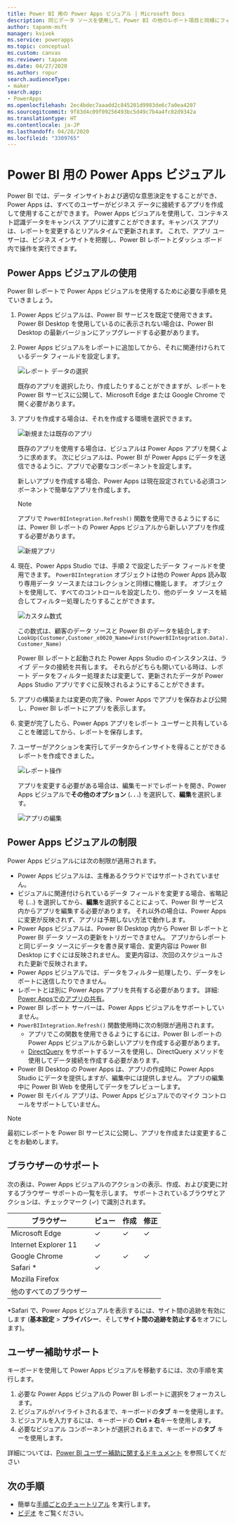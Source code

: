 ```yaml
---
title: Power BI 用の Power Apps ビジュアル | Microsoft Docs
description: 同じデータ ソースを使用して、Power BI の他のレポート項目と同様にフィルター処理することができるキャンバス アプリの埋め込みに関する手順と制限
author: tapanm-msft
manager: kvivek
ms.service: powerapps
ms.topic: conceptual
ms.custom: canvas
ms.reviewer: tapanm
ms.date: 04/27/2020
ms.author: ropur
search.audienceType:
- maker
search.app:
- PowerApps
ms.openlocfilehash: 2ec4bdec7aaadd2c845201d9983de6c7a0ea4207
ms.sourcegitcommit: 9f83d4c09f09256493bc5d49c7b4a4fc02d9342a
ms.translationtype: HT
ms.contentlocale: ja-JP
ms.lasthandoff: 04/28/2020
ms.locfileid: "3309765"
---
```

# <a name="power-apps-visual-for-power-bi"></a>Power BI 用の Power Apps ビジュアル

Power BI では、データ インサイトおよび適切な意思決定をすることができ、Power Apps は、すべてのユーザーがビジネス データに接続するアプリを作成して使用することができます。 Power Apps ビジュアルを使用して、コンテキスト認識データをキャンバス アプリに渡すことができます。キャンバス アプリは、レポートを変更するとリアルタイムで更新されます。 これで、アプリ ユーザーは、ビジネス インサイトを把握し、Power BI レポートとダッシュ ボード内で操作を実行できます。

## <a name="using-the-power-apps-visual"></a>Power Apps ビジュアルの使用

Power BI レポートで Power Apps ビジュアルを使用するために必要な手順を見ていきましょう。

1. Power Apps ビジュアルは、Power BI サービスを既定で使用できます。 Power BI Desktop を使用しているのに表示されない場合は、Power BI Desktop の最新バージョンにアップグレードする必要があります。

2. Power Apps ビジュアルをレポートに追加してから、それに関連付けられているデータ フィールドを設定します。

    ![レポート データの選択](./media/powerapps-custom-visual/add-visual-set-data.png)

    既存のアプリを選択したり、作成したりすることができますが、レポートを Power BI サービスに公開して、Microsoft Edge または Google Chrome で開く必要があります。

3.  アプリを作成する場合は、それを作成する環境を選択できます。

    ![新規または既存のアプリ](./media/powerapps-custom-visual/create-new-or-choose-app.png)

    既存のアプリを使用する場合は、ビジュアルは Power Apps アプリを開くように求めます。 次にビジュアルは、Power BI が Power Apps にデータを送信できるように、アプリで必要なコンポーネントを設定します。

    新しいアプリを作成する場合、Power Apps は現在設定されている必須コンポーネントで簡単なアプリを作成します。

    > [!NOTE]
    > アプリで `PowerBIIntegration.Refresh()` 関数を使用できるようにするには、Power BI レポートの Power Apps ビジュアルから新しいアプリを作成する必要があります。

    ![新規アプリ](./media/powerapps-custom-visual/new-app.png)

4. 現在、Power Apps Studio では、手順 2 で設定したデータ フィールドを使用できます。 `PowerBIIntegration` オブジェクトは他の Power Apps 読み取り専用データ ソースまたはコレクションと同様に機能します。 オブジェクトを使用して、すべてのコントロールを設定したり、他のデータ ソースを結合してフィルター処理したりすることができます。

    ![カスタム数式](./media/powerapps-custom-visual/custom-formula.png)

    この数式は、顧客のデータ ソースと Power BI のデータを結合します: `LookUp(Customer,Customer_x0020_Name=First(PowerBIIntegration.Data).Customer_Name)`

   Power BI レポートと起動された Power Apps Studio のインスタンスは、ライブ データの接続を共有します。 それらがどちらも開いている時は、レポート データをフィルター処理または変更して、更新されたデータが Power Apps Studio アプリですぐに反映されるようにすることができます。

5. アプリの構築または変更の完了後、Power Apps でアプリを保存および公開し、Power BI レポートにアプリを表示します。

6. 変更が完了したら、Power Apps アプリをレポート ユーザーと共有していることを確認してから、レポートを保存します。

7. ユーザーがアクションを実行してデータからインサイトを得ることができるレポートを作成できました。

    ![レポート操作](./media/powerapps-custom-visual/working-report.gif)

    アプリを変更する必要がある場合は、編集モードでレポートを開き、Power Apps ビジュアルで**その他のオプション** (**. . .**) を選択して、**編集**を選択します。

    ![アプリの編集](./media/powerapps-custom-visual/edit-app.png)

## <a name="limitations-of-the-power-apps-visual"></a>Power Apps ビジュアルの制限

Power Apps ビジュアルには次の制限が適用されます。

- Power Apps ビジュアルは、主権あるクラウドではサポートされていません。
- ビジュアルに関連付けられているデータ フィールドを変更する場合、省略記号 (...) を選択してから、**編集**を選択することによって、Power BI サービス内からアプリを編集する必要があります。 それ以外の場合は、Power Apps に変更が反映されず、アプリは予期しない方法で動作します。
- Power Apps ビジュアルは、Power BI Desktop 内から Power BI レポートと Power BI データ ソースの更新をトリガーできません。 アプリからレポートと同じデータ ソースにデータを書き戻す場合、変更内容は Power BI Desktop にすぐには反映されません。 変更内容は、次回のスケジュールされた更新で反映されます。
- Power Apps ビジュアルでは、データをフィルター処理したり、データをレポートに送信したりできません。
- レポートとは別に Power Apps アプリを共有する必要があります。 詳細: [Power Appsでのアプリの共有](share-app.md)。
- Power BI レポート サーバーは、Power Apps ビジュアルをサポートしていません。
- `PowerBIIntegration.Refresh()` 関数使用時に次の制限が適用されます。
    - アプリでこの関数を使用できるようにするには、Power BI レポートのPower Apps ビジュアルから新しいアプリを作成する必要があります。
    - [DirectQuery](https://docs.microsoft.com/power-bi/desktop-directquery-data-sources) をサポートするソースを使用し、DirectQuery メソッドを使用してデータ接続を作成する必要があります。
- Power BI Desktop の Power Apps は、アプリの作成時に Power Apps Studio にデータを提供しますが、編集中には提供しません。 アプリの編集中に Power BI Web を使用してデータをプレビューします。
- Power BI モバイル アプリは、Power Apps ビジュアルでのマイク コントロールをサポートしていません。

> [!NOTE]
> 最初にレポートを Power BI サービスに公開し、アプリを作成または変更することをお勧めします。

## <a name="browser-support"></a>ブラウザーのサポート

次の表は、Power Apps ビジュアルのアクションの表示、作成、および変更に対するブラウザー サポートの一覧を示します。 サポートされているブラウザとアクションは、チェックマーク (&check;) で識別されます。

|ブラウザー|ビュー​​|作成​​|修正
|-|-|-|-
|Microsoft Edge|&check;|&check;|&check;
|Internet Explorer 11|&check;
|Google Chrome|&check;|&check;|&check;
|Safari \*|&check;
|Mozilla Firefox
|他のすべてのブラウザー

\*Safari で、Power Apps ビジュアルを表示するには、サイト間の追跡を有効にします (**基本設定** > **プライバシー**、そして**サイト間の追跡を防止する**をオフにします)。

## <a name="accessibility-support"></a>ユーザー補助サポート

キーボードを使用して Power Apps ビジュアルを移動するには、次の手順を実行します。

1. 必要な Power Apps ビジュアルの Power BI レポートに選択をフォーカスします。
2. ビジュアルがハイライトされるまで、キーボードの**タブ** キーを使用します。
3. ビジュアルを入力するには、キーボードの **Ctrl + 右**キーを使用します。
3. 必要なビジュアル コンポーネントが選択されるまで、キーボードの**タブ** キーを使用します。

詳細については、[Power BI ユーザー補助に関するドキュメント]( https://docs.microsoft.com/power-bi/desktop-accessibility) を参照してください


## <a name="next-steps"></a>次の手順

* 簡単な[手順ごとのチュートリアル](https://docs.microsoft.com/power-bi/visuals/power-bi-visualization-powerapp) を実行します。
* [ビデオ](https://aka.ms/powerappscustomvisualvideo) をご覧ください。
